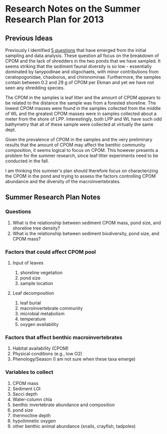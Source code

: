 # Research Notes on the Summer Research Plan for 2013

## Previous Ideas

Previously I identified [5 questions][1] that have emerged from the initial sampling and data analysis.  These question all focus on the breakdown of CPOM and the lack of shredders in the two ponds that we have sampled.  It seems striking that the sediment faunal diversity is so low - essentially dominated by tanypodinae and oligochaets, with minor contributions from ceratopogonidae, chaoborus, and chironominae.  Furthermore, the samples contain between 0.2 and 29 g of CPOM per Ekman and yet we have not seen any shredding species.  

The CPOM in the samples is leaf litter and the amount of CPOM appears to be related to the distance the sample was from a forested shoreline.  The lowest CPOM masses were found in the samples collected from the middle of WL and the greatest CPOM masses were in samples collected about a meter from the shore of LPP.  Interestingly, both LPP and WL have such odd bathymetry that all of these sample were collected at virtually the same dept.

Given the prevalence of CPOM in the samples and the very preliminary results that the amount of CPOM may affect the benthic community composition, it seems logical to focus on CPOM.  This however presents a problem for the summer research, since leaf litter experiments need to be conducted in the fall.

I am thinking this summer's plan should therefore focus on characterizing the CPOM in the pond and trying to assess the factors controlling CPOM abundance and the diversity of the macroinvertebrates.

## Summer Research Plan Notes 

### Questions

1. What is the relationship between sediment CPOM mass, pond size, and shoreline tree density?
2. What is the relationship between sediment biodiversity, pond size, and CPOM mass?

### Factors that could affect CPOM pool

1. Input of leaves
    1. shoreline vegetation
    2. pond size
    3. sample location

2. Leaf decomposition
    1. leaf burial 
    2. macroinvertebrate community
    3. microbial metabolism
    4. temperature
    5. oxygen availability

### Factors that affect benthic macroinvertebrates 

1. Habitat availability (CPOM)
2. Physical conditions (e.g., low O2)
3. Phenology/Season (I am not sure when these taxa emerge)

### Variables to collect

1. CPOM mass
2. Sediment LOI
3. Secci depth
4. Water-column chla
5. benthic invertebrate abundance and composition
6. pond size
7. thermocline depth
8. hypolimnetic oxygen 
9. other benthic animal abundance (snails, crayfish, tadpoles)






[1]: http://blogs.longwood.edu/fortinolabnotebook/2013/04/08/notes-on-summer-2013-research/


